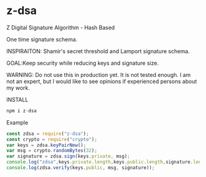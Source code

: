 # z-dsa
Z Digital Signature Algorithm - Hash Based

One time signature schema.

INSPIRAITON:
Shamir's secret threshold and Lamport signature schema.

GOAL:Keep security while reducing keys and signature size.

WARNING: Do not use this in production yet. It is not tested enough.
I am not an expert, but I would like to see opinions if experienced persons about my work.



INSTALL
```javascript
npm i z-dsa
```
Example
```javascript
const zdsa = require("z-dsa");
const crypto = require("crypto");
var keys = zdsa.keyPairNew();
var msg = crypto.randomBytes(32);
var signature = zdsa.sign(keys.private, msg);
console.log("zdsa",keys.private.length,keys.public.length,signature.length);
console.log(zdsa.verify(keys.public, msg, signature));
```
